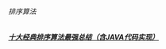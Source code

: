 ###### 排序算法
##### [十大经典排序算法最强总结（含JAVA代码实现）][1]
[1]: https://www.cnblogs.com/guoyaohua/p/8600214.html